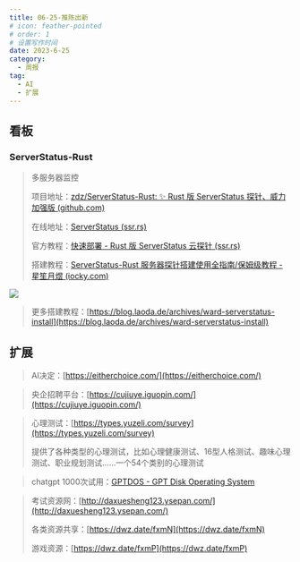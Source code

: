 ```yaml
---
title: 06-25-推陈出新
# icon: feather-pointed
# order: 1
# 设置写作时间
date: 2023-6-25
category:
  - 周报
tag:
  - AI
  - 扩展
---
```



## 看板

### ServerStatus-Rust

> 多服务器监控
> 
> 项目地址：[zdz/ServerStatus-Rust: ✨ Rust 版 ServerStatus 探针、威力加强版 (github.com)](https://github.com/zdz/ServerStatus-Rust)
> 
> 在线地址：[ServerStatus (ssr.rs)](https://ssr.rs/)
> 
> 官方教程：[快速部署 - Rust 版 ServerStatus 云探针 (ssr.rs)](https://doc.ssr.rs/rapid_deploy/)
> 
> 搭建教程：[ServerStatus-Rust 服务器探针搭建使用全指南/保姆级教程 - 星笙月煜 (iocky.com)](https://iocky.com/archives/13/)

![](./assets/2023-06-24_14-07-07.png)

> 更多搭建教程：[https://blog.laoda.de/archives/ward-serverstatus-install](https://blog.laoda.de/archives/ward-serverstatus-install)



## 扩展


> AI决定：[https://eitherchoice.com/](https://eitherchoice.com/)

> 央企招聘平台：[https://cujiuye.iguopin.com/](https://cujiuye.iguopin.com/)


> 心理测试：[https://types.yuzeli.com/survey](https://types.yuzeli.com/survey)
> 
> 提供了各种类型的心理测试，比如心理健康测试、16型人格测试、趣味心理测试、职业规划测试……一个54个类别的心理测试

> chatgpt 1000次试用：[GPTDOS - GPT Disk Operating System](https://abb5-chat.gptdos.com/)
>

> 考试资源网：[http://daxuesheng123.ysepan.com/](http://daxuesheng123.ysepan.com/)
> 
> 各类资源共享：[https://dwz.date/fxmN](https://dwz.date/fxmN)
> 
> 游戏资源：[https://dwz.date/fxmP](https://dwz.date/fxmP)